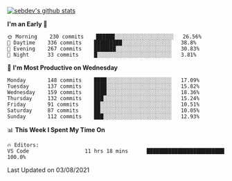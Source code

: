 [![sebdev's github stats](https://github-readme-stats.vercel.app/api?username=sebdeveloper6952&theme=vue-dark)](https://github.com/anuraghazra/github-readme-stats)
<!--START_SECTION:waka-->
**I'm an Early 🐤** 

```text
🌞 Morning    230 commits    ██████░░░░░░░░░░░░░░░░░░░   26.56% 
🌆 Daytime    336 commits    █████████░░░░░░░░░░░░░░░░   38.8% 
🌃 Evening    267 commits    ███████░░░░░░░░░░░░░░░░░░   30.83% 
🌙 Night      33 commits     █░░░░░░░░░░░░░░░░░░░░░░░░   3.81%

```
📅 **I'm Most Productive on Wednesday** 

```text
Monday       148 commits    ████░░░░░░░░░░░░░░░░░░░░░   17.09% 
Tuesday      137 commits    ████░░░░░░░░░░░░░░░░░░░░░   15.82% 
Wednesday    159 commits    ████░░░░░░░░░░░░░░░░░░░░░   18.36% 
Thursday     132 commits    ███░░░░░░░░░░░░░░░░░░░░░░   15.24% 
Friday       91 commits     ██░░░░░░░░░░░░░░░░░░░░░░░   10.51% 
Saturday     87 commits     ██░░░░░░░░░░░░░░░░░░░░░░░   10.05% 
Sunday       112 commits    ███░░░░░░░░░░░░░░░░░░░░░░   12.93%

```


📊 **This Week I Spent My Time On** 

```text
🔥 Editors: 
VS Code                  11 hrs 18 mins      █████████████████████████   100.0%

```


 Last Updated on 03/08/2021
<!--END_SECTION:waka-->
